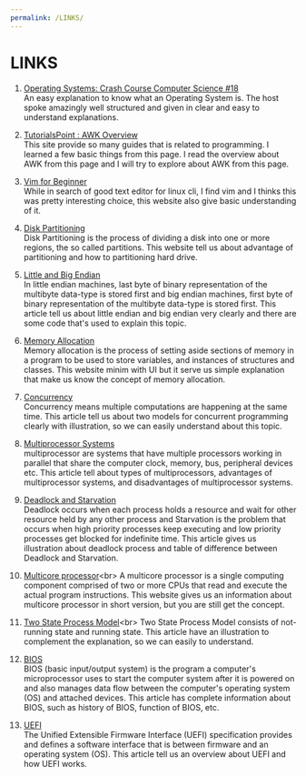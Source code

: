 ```yaml
---
permalink: /LINKS/
---
```


# LINKS

1. [Operating Systems: Crash Course Computer Science #18](https://www.youtube.com/watch?v=26QPDBe-NB8)<br>
An easy explanation to know what an Operating System is. The host spoke amazingly well structured and given in clear and easy to understand explanations.

2. [TutorialsPoint : AWK Overview](https://www.tutorialspoint.com/awk/awk_overview.htm)<br>
This site provide so many guides that is related to programming. I learned a few basic things from this page. I read the overview about AWK from this page and I will try to explore about AWK from this page.

3. [Vim for Beginner](https://www.linux.com/training-tutorials/vim-101-beginners-guide-vim/)<br>
While in search of good text editor for linux cli, I find vim and I thinks this was pretty interesting choice, this website also give basic understanding of it.

4. [Disk Partitioning](https://www.partitionwizard.com/help/what-is-disk-partitioning.html)<br>
Disk Partitioning is the process of dividing a disk into one or more regions, the so called partitions. This website  tell us about advantage of partitioning and how to partitioning hard drive.

5. [Little and Big Endian](https://www.geeksforgeeks.org/little-and-big-endian-mystery/)<br>
In little endian machines, last byte of binary representation of the multibyte data-type is stored first and  big endian machines, first byte of binary representation of the multibyte data-type is stored first.
This article tell us about little endian and big endian very clearly and there are some code that's used to explain this topic.

6. [Memory Allocation](https://www.cs.uah.edu/~rcoleman/Common/C_Reference/MemoryAlloc.html)<br>
Memory allocation is the process of setting aside sections of memory in a program to be used to store variables, and instances of structures and classes.
This website minim with UI but it serve us simple explanation that make us know the concept of memory allocation. 

7. [Concurrency](https://web.mit.edu/6.005/www/fa14/classes/17-concurrency/)<br>
Concurrency means multiple computations are happening at the same time. 
This article tell us about two models for concurrent programming clearly with illustration, so we can easily understand about this topic.

8. [Multiprocessor Systems](https://www.tutorialspoint.com/Multiprocessor-Systems)<br>
multiprocessor are systems that have multiple processors working in parallel that share the computer clock, memory, bus, peripheral devices etc.
This article tell about types of multiprocessors, advantages of multiprocessor systems, and disadvantages of multiprocessor systems. 

9. [Deadlock and Starvation](https://www.geeksforgeeks.org/difference-between-deadlock-and-starvation-in-os/)<br>
Deadlock occurs when each process holds a resource and wait for other resource held by any other process and Starvation is the problem that occurs when high priority processes keep executing and low priority processes get blocked for indefinite time.
This article gives us illustration about deadlock process and table of difference between Deadlock and Starvation.

10. [Multicore processor](https://www.computerhope.com/jargon/m/multcore.htm#:~:text=A%20multicore%20processor%20is%20a,advantage%20of%20the%20unique%20architecture.)<br>
A multicore processor is a single computing component comprised of two or more CPUs that read and execute the actual program instructions.
This website gives us an information about multicore processor in short version, but you are still get the concept.

11. [Two State Process Model](https://slaystudy.com/process-state-models-in-operating-system/#:~:text=Two%20State%20Process%20Model%20consists,Running%20State%3A%20Process%20currently%20executing.)<br>
Two State Process Model consists of not-running state and running state.
This article have an illustration to complement the explanation, so we can easily to understand.

12. [BIOS](https://whatis.techtarget.com/definition/BIOS-basic-input-output-system)<br>
BIOS (basic input/output system) is the program a computer's microprocessor uses to start the computer system after it is powered on and also manages data flow between the computer's operating system (OS) and attached devices.
This article has complete information about BIOS, such as history of BIOS, function of BIOS, etc.

13. [UEFI](https://www.techopedia.com/definition/13438/unified-extensible-firmware-interface-uefi)<br>
The Unified Extensible Firmware Interface (UEFI) specification provides and defines a software interface that is between firmware and an operating system (OS).
This article tell us an overview about UEFI and how UEFI works.